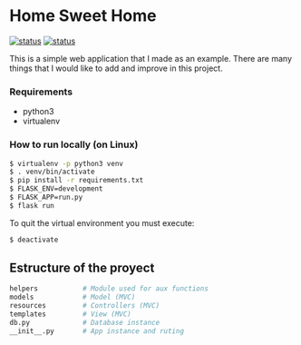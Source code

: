 # Home Sweet Home

[![status](https://img.shields.io/badge/Status-Beta-blue.svg)](https://github.com/AxelRudz/Home-Sweet-Home)
[![status](https://img.shields.io/badge/Official%20website-https://axelrudz.pythonanywhere.com-purple.svg)](https://axelrudz.pythonanywhere.com)

This is a simple web application that I made as an example. There are many things that I would like to add and improve in this project.

### Requirements

- python3
- virtualenv

### How to run locally (on Linux)

```bash
$ virtualenv -p python3 venv
$ . venv/bin/activate
$ pip install -r requirements.txt
$ FLASK_ENV=development
$ FLASK_APP=run.py
$ flask run
```

To quit the virtual environment you must execute:

```bash
$ deactivate
```

## Estructure of the proyect

```bash
helpers           # Module used for aux functions
models            # Model (MVC)
resources         # Controllers (MVC)
templates         # View (MVC)
db.py             # Database instance
__init__.py       # App instance and ruting
```
